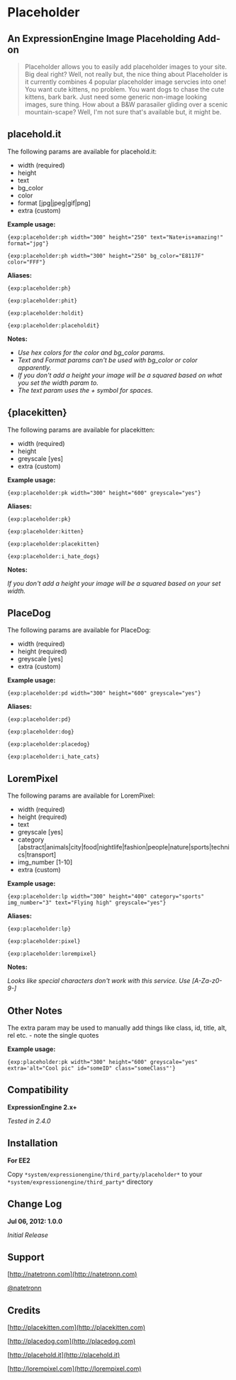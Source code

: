 # Placeholder #
## An ExpressionEngine Image Placeholding Add-on ##

> Placeholder allows you to easily add placeholder images to your site. Big deal right? Well, not really but, the nice thing about Placeholder is it currently combines 4 popular placeholder image servcies into one! You want cute kittens, no problem. You want dogs to chase the cute kittens, bark bark. Just need some generic non-image looking images, sure thing. How about a B&W parasailer gliding over a scenic mountain-scape? Well, I'm not sure that's available but, it might be.


## placehold.it ##
The following params are available for placehold.it:

- width (required)
- height
- text
- bg_color
- color
- format [jpg|jpeg|gif|png]
- extra (custom)

**Example usage:**

`{exp:placeholder:ph width="300" height="250" text="Nate+is+amazing!" format="jpg"}`

`{exp:placeholder:ph width="300" height="250" bg_color="E8117F" color="FFF"}`

**Aliases:**

`{exp:placeholder:ph}`

`{exp:placeholder:phit}`

`{exp:placeholder:holdit}`

`{exp:placeholder:placeholdit}`

**Notes:**


- *Use hex colors for the color and bg_color params.*
- *Text and Format params can't be used with bg_color or color apparently.*
- *If you don't add a height your image will be a squared based on what you set the width param to.*
- *The text param uses the + symbol for spaces.*


## {placekitten} ##
The following params are available for placekitten:

- width (required)
- height
- greyscale [yes]
- extra (custom)

**Example usage:**

`{exp:placeholder:pk width="300" height="600" greyscale="yes"}`

**Aliases:**

`{exp:placeholder:pk}`

`{exp:placeholder:kitten}`

`{exp:placeholder:placekitten}`

`{exp:placeholder:i_hate_dogs}`

**Notes:**

*If you don't add a height your image will be a squared based on your set width.*


## PlaceDog ##
The following params are available for PlaceDog:

- width (required)
- height (required)
- greyscale [yes]
- extra (custom)

**Example usage:**

`{exp:placeholder:pd width="300" height="600" greyscale="yes"}`

**Aliases:**

`{exp:placeholder:pd}`

`{exp:placeholder:dog}`

`{exp:placeholder:placedog}`

`{exp:placeholder:i_hate_cats}`

## LoremPixel ##
The following params are available for LoremPixel:

- width (required)
- height (required)
- text
- greyscale [yes]
- category [abstract|animals|city|food|nightlife|fashion|people|nature|sports|technics|transport]
- img_number [1-10]
- extra (custom)

**Example usage:**

`{exp:placeholder:lp width="300" height="400" category="sports" img_number="3" text="Flying high" greyscale="yes"}`

**Aliases:**

`{exp:placeholder:lp}`

`{exp:placeholder:pixel}`

`{exp:placeholder:lorempixel}`

**Notes:**

*Looks like special characters don't work with this service. Use [A-Z­a-z­0-9­-]*


## Other Notes ##
The extra param may be used to manually add things like class, id, title, alt, rel etc. - note the single quotes

**Example usage:**

`{exp:placeholder:pk width="300" height="600" greyscale="yes" extra='alt="Cool pic" id="someID" class="someClass"'}	`

## Compatibility ##

**ExpressionEngine 2.x+**

*Tested in 2.4.0*

## Installation ##

**For EE2**

Copy `*system/expressionengine/third_party/placeholder*` to your `*system/expressionengine/third_party*` directory

## Change Log ##

**Jul 06, 2012: 1.0.0**

*Initial Release*

## Support ##


[http://natetronn.com](http://natetronn.com)

[@natetronn](http://twitter.com/natetronn)

## Credits ##

[http://placekitten.com](http://placekitten.com)

[http://placedog.com](http://placedog.com)

[http://placehold.it](http://placehold.it)

[http://lorempixel.com](http://lorempixel.com)